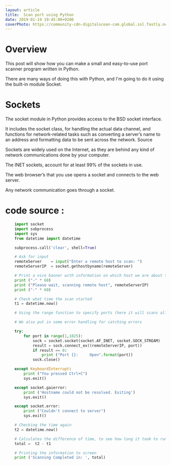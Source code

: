 ```yaml
---
layout: article
title:  Scan port using Python
date: 2019-01-19 19:45:00+0200
coverPhoto: https://community-cdn-digitalocean-com.global.ssl.fastly.net/assets/tutorials/images/large/python.png?1511822742
---
```

# Overview
This post will show how you can make a small and easy-to-use port scanner program
written in Python.

There are many ways of doing this with Python, and I'm going to do it using the
built-in module Socket.

# Sockets

The socket module in Python provides access to the BSD socket interface.

It includes the socket class, for handling the actual data channel, and functions
for network-related tasks such as converting a server’s name to an address and
formatting data to be sent across the network. Source

Sockets are widely used on the Internet, as they are behind any kind of
network communications done by your computer.

The INET sockets, account for at least 99% of the sockets in use.

The web browser’s that you use opens a socket and connects to the web server.

Any network communication goes through a socket.

# code source :

```python
    import socket
    import subprocess
    import sys
    from datetime import datetime

    subprocess.call('clear', shell=True)

    # Ask for input
    remoteServer    = input("Enter a remote host to scan: ")
    remoteServerIP  = socket.gethostbyname(remoteServer)

    # Print a nice banner with information on which host we are about to scan
    print ("-" * 60)
    print ("Please wait, scanning remote host", remoteServerIP)
    print ("-" * 60)

    # Check what time the scan started
    t1 = datetime.now()

    # Using the range function to specify ports (here it will scans all ports between 1 and 1024)

    # We also put in some error handling for catching errors

    try:
        for port in range(1,1025):
            sock = socket.socket(socket.AF_INET, socket.SOCK_STREAM)
            result = sock.connect_ex((remoteServerIP, port))
            if result == 0:
                print ("Port {}: 	 Open".format(port))
            sock.close()

    except KeyboardInterrupt:
        print ("You pressed Ctrl+C")
        sys.exit()

    except socket.gaierror:
        print ('Hostname could not be resolved. Exiting')
        sys.exit()

    except socket.error:
        print ("Couldn't connect to server")
        sys.exit()

    # Checking the time again
    t2 = datetime.now()

    # Calculates the difference of time, to see how long it took to run the script
    total =  t2 - t1

    # Printing the information to screen
    print ('Scanning Completed in: ', total)
```